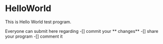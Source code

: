 # HelloWorld
This is Hello World test program.

Everyone can submit here regarding
     -[] commit your ** changes**
     -[] share your program
     -[] comment it
   

